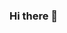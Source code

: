 ### Hi there 👋

<!--
**ahy568/ahy568** is a ✨ _special_ ✨ repository because its `README.md` (this file) appears on your GitHub profile.

Here are some ideas to get you started:

- 🔭 I’m currently working on a couple of personal projects of mine and also working on finding another internship/Co-Op.
- 🌱 Some of my hobbies include playing sports, video games, and building personal projects like for exmaple my Carbon Fiber Electric Longboard.
- 👯 I amd interested in learning more about C and how it can optimize Aerosapce Systems.

-->
